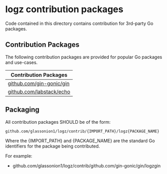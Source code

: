 # logz contribution packages
Code contained in this directory contains contribution for 3rd-party Go packages.

## Contribution Packages
The following contribution packages are provided for popular Go packages and use-cases.

| Contribution Packages |
| ---- |
| [github.com/gin-gonic/gin](https://github.com/glassonion1/logz/tree/main/contrib/github.com/gin-gonic/gin/logzgin) |
| [github.com/labstack/echo](https://github.com/glassonion1/logz/tree/main/contrib/github.com/labstack/echo/logzecho) |

## Packaging

All contribution packages SHOULD be of the form:

```
github.com/glassonion1/logz/contrib/{IMPORT_PATH}/logz{PACKAGE_NAME}
```

Where the {IMPORT_PATH} and {PACKAGE_NAME} are the standard Go identifiers for the package being contributed.

For example:
* github.com/glassonion1/logz/contrib/github.com/gin-gonic/gin/logzgin